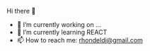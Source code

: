 Hi there 👋

- 🔭 I’m currently working on ...
- 🌱 I’m currently learning REACT
- 📫 How to reach me: rhondeldi@gmail.com

